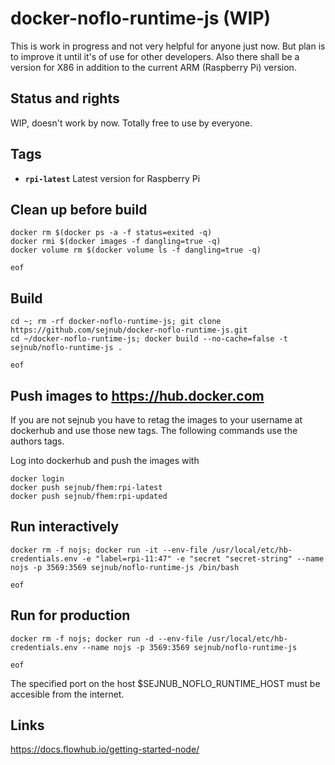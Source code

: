 # docker-noflo-runtime-js (WIP)
This is work in progress and not very helpful for anyone just now. But plan is to improve it until it's of use for other developers.
Also there shall be a version for X86 in addition to the current ARM (Raspberry Pi) version.


## Status and rights
WIP, doesn't work by now. 
Totally free to use by everyone.


## Tags
  * **``rpi-latest``**  Latest version for Raspberry Pi


## Clean up before build
    docker rm $(docker ps -a -f status=exited -q)
    docker rmi $(docker images -f dangling=true -q)
    docker volume rm $(docker volume ls -f dangling=true -q)

    eof
    

## Build
    
    cd ~; rm -rf docker-noflo-runtime-js; git clone https://github.com/sejnub/docker-noflo-runtime-js.git
    cd ~/docker-noflo-runtime-js; docker build --no-cache=false -t sejnub/noflo-runtime-js .
    
    eof


## Push images to https://hub.docker.com

If you are not sejnub you have to retag the images to your username at dockerhub and use those new tags. The following commands use the authors tags.

Log into dockerhub and push the images with
    
    docker login
    docker push sejnub/fhem:rpi-latest
    docker push sejnub/fhem:rpi-updated


## Run interactively
    docker rm -f nojs; docker run -it --env-file /usr/local/etc/hb-credentials.env -e "label=rpi-11:47" -e "secret "secret-string" --name nojs -p 3569:3569 sejnub/noflo-runtime-js /bin/bash
    
    eof


## Run for production
    docker rm -f nojs; docker run -d --env-file /usr/local/etc/hb-credentials.env --name nojs -p 3569:3569 sejnub/noflo-runtime-js
    
    eof

The specified port on the host $SEJNUB_NOFLO_RUNTIME_HOST must be accesible from the internet.


## Links
https://docs.flowhub.io/getting-started-node/



